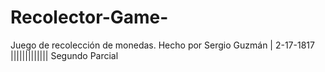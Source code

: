 # Recolector-Game-
Juego de recolección de monedas. Hecho por Sergio Guzmán | 2-17-1817 ||||||||||||| Segundo Parcial
